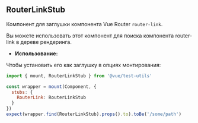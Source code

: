 ## RouterLinkStub

Компонент для заглушки компонента Vue Router `router-link`.

Вы можете использовать этот компонент для поиска компонента router-link в дереве рендеринга.

- **Использование:**

Чтобы установить его как заглушку в опциях монтирования:

```js
import { mount, RouterLinkStub } from '@vue/test-utils'

const wrapper = mount(Component, {
  stubs: {
    RouterLink: RouterLinkStub
  }
})
expect(wrapper.find(RouterLinkStub).props().to).toBe('/some/path')
```
